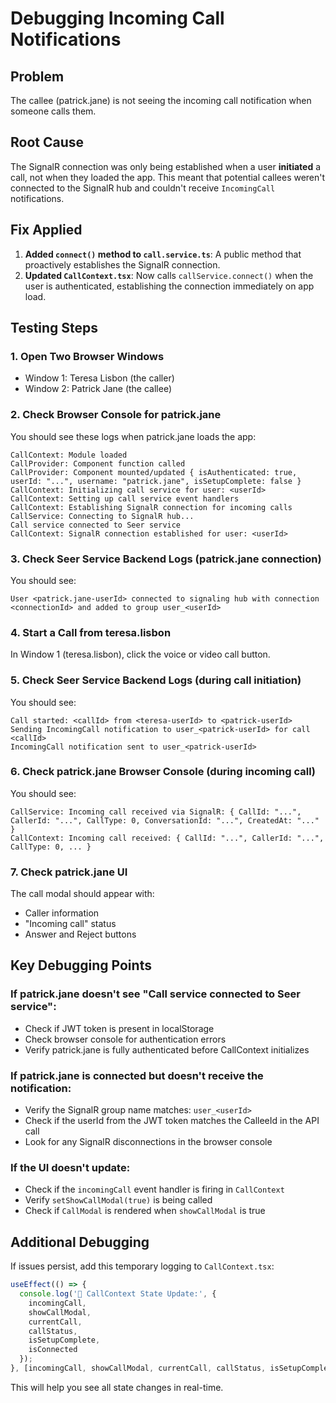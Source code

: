 # Debugging Incoming Call Notifications

## Problem
The callee (patrick.jane) is not seeing the incoming call notification when someone calls them.

## Root Cause
The SignalR connection was only being established when a user **initiated** a call, not when they loaded the app. This meant that potential callees weren't connected to the SignalR hub and couldn't receive `IncomingCall` notifications.

## Fix Applied
1. **Added `connect()` method to `call.service.ts`**: A public method that proactively establishes the SignalR connection.
2. **Updated `CallContext.tsx`**: Now calls `callService.connect()` when the user is authenticated, establishing the connection immediately on app load.

## Testing Steps

### 1. Open Two Browser Windows
- Window 1: Teresa Lisbon (the caller)
- Window 2: Patrick Jane (the callee)

### 2. Check Browser Console for patrick.jane
You should see these logs when patrick.jane loads the app:
```
CallContext: Module loaded
CallProvider: Component function called
CallProvider: Component mounted/updated { isAuthenticated: true, userId: "...", username: "patrick.jane", isSetupComplete: false }
CallContext: Initializing call service for user: <userId>
CallContext: Setting up call service event handlers
CallContext: Establishing SignalR connection for incoming calls
CallService: Connecting to SignalR hub...
Call service connected to Seer service
CallContext: SignalR connection established for user: <userId>
```

### 3. Check Seer Service Backend Logs (patrick.jane connection)
You should see:
```
User <patrick.jane-userId> connected to signaling hub with connection <connectionId> and added to group user_<userId>
```

### 4. Start a Call from teresa.lisbon
In Window 1 (teresa.lisbon), click the voice or video call button.

### 5. Check Seer Service Backend Logs (during call initiation)
You should see:
```
Call started: <callId> from <teresa-userId> to <patrick-userId>
Sending IncomingCall notification to user_<patrick-userId> for call <callId>
IncomingCall notification sent to user_<patrick-userId>
```

### 6. Check patrick.jane Browser Console (during incoming call)
You should see:
```
CallService: Incoming call received via SignalR: { CallId: "...", CallerId: "...", CallType: 0, ConversationId: "...", CreatedAt: "..." }
CallContext: Incoming call received: { CallId: "...", CallerId: "...", CallType: 0, ... }
```

### 7. Check patrick.jane UI
The call modal should appear with:
- Caller information
- "Incoming call" status
- Answer and Reject buttons

## Key Debugging Points

### If patrick.jane doesn't see "Call service connected to Seer service":
- Check if JWT token is present in localStorage
- Check browser console for authentication errors
- Verify patrick.jane is fully authenticated before CallContext initializes

### If patrick.jane is connected but doesn't receive the notification:
- Verify the SignalR group name matches: `user_<userId>`
- Check if the userId from the JWT token matches the CalleeId in the API call
- Look for any SignalR disconnections in the browser console

### If the UI doesn't update:
- Check if the `incomingCall` event handler is firing in `CallContext`
- Verify `setShowCallModal(true)` is being called
- Check if `CallModal` is rendered when `showCallModal` is true

## Additional Debugging
If issues persist, add this temporary logging to `CallContext.tsx`:

```typescript
useEffect(() => {
  console.log('🎯 CallContext State Update:', {
    incomingCall,
    showCallModal,
    currentCall,
    callStatus,
    isSetupComplete,
    isConnected
  });
}, [incomingCall, showCallModal, currentCall, callStatus, isSetupComplete, isConnected]);
```

This will help you see all state changes in real-time.

